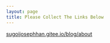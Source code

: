 ```yaml
---
layout: page
title: Please Collect The Links Below
---
```


[sugoijosephhan.gitee.io/blog/about](https://sugoijosephhan.gitee.io/blog/about/)
